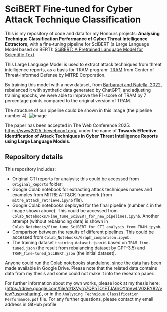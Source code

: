 # SciBERT Fine-tuned for Cyber Attack Technique Classification
This is my repository of code and data for my Honours projects: **Analysing Technique Classification Performance of Cyber Threat Intelligence Extractors**, with a fine-tuning pipeline for SciBERT (a Large Language Model based on BERT): [SciBERT: A Pretrained Language Model for Scientific Text](https://arxiv.org/abs/1903.10676).

This Large Language Model is used to extract attack techniques from threat intelligence reports, as a basis for TRAM program: [TRAM](https://github.com/center-for-threat-informed-defense/tram) from Center of Threat-Informed Defense by MITRE Corporation. 

By training this model with a new dataset, from [Barbaraci and Natella, 2022](https://github.com/dessertlab/cti-to-mitre-with-nlp), rebalanced it with synthetic data generated by ChatGPT, and adjusting training epochs, we were able to improve the F1-score of TRAM by 7 percentage points compared to the original version of TRAM. 

The structure of our pipeline could be shown in this image (the pipeline number 4). ![image](https://github.com/user-attachments/assets/8db398da-5957-4e73-b22c-6d1f36c29b31)

The paper has been accepted in The Web Conference 2025: https://www2025.thewebconf.org/, under the name of **Towards Effective Identification of Attack Techniques in Cyber Threat Intelligence Reports using Large Language Models**.


## Repository details

This repository includes: 
- Original CTI reports for analysis; this could be accessed from `Original_Reports` folder;
- Google Colab notebook for extracting attack techniques names and examples from MITRE ATT&CK framework (from `mitre_attack_retrieve.ipynb` file).
- Google Colab notebooks deployed for the final pipeline (number 4 in the image shown above). This could be accessed from `Colab_Notebooks/Fine_tune_SciBERT_for_new_pipelines.ipynb`. Another attempt (without rebalancing data) is shown in `Colab_Notebooks/Fine_tune_SciBERT_for_CTI_analysis_from_TRAM.ipynb`.
- Comparison between the results of different pipelines. This could be accessed from `Colab_Notebooks/Graph_comparison.ipynb`.
- The training dataset `training_dataset.json` is based on `TRAM_fine-tuned.json` (the result from rebalancing dataset by GPT-3.5) and `TRAM_fine-tuned_SciBERT.json` (the initial dataset).
  
Anyone could run the Colab notebooks standalone, since the data has been made available in Google Drive. Please note that the related data contains data from my thesis and some could not make it into the research paper.

For further information about my own works, please look at my thesis here: (https://drive.google.com/file/d/1XVyrp7QPhTO1ETJA6rOYtpVwLV0XBY82/view?usp=sharing), or in the `Analysing Technique Classification Performance.pdf` file. For any further questions, please contact my email address in GitHub profile.
